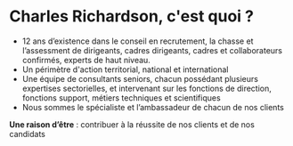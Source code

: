 # Charles Richardson, c'est quoi ? 
- 12 ans d’existence dans le conseil en recrutement, la chasse et l’assessment de dirigeants, cadres dirigeants, cadres et collaborateurs confirmés, experts de haut niveau.
- Un périmètre d'action territorial, national et international
- Une équipe de consultants seniors, chacun possédant plusieurs expertises sectorielles, et intervenant sur les fonctions de direction, fonctions support, métiers techniques et scientifiques
- Nous sommes le spécialiste et l’ambassadeur de chacun de nos clients

**Une raison d’être** : contribuer à la réussite de nos clients et de nos candidats
